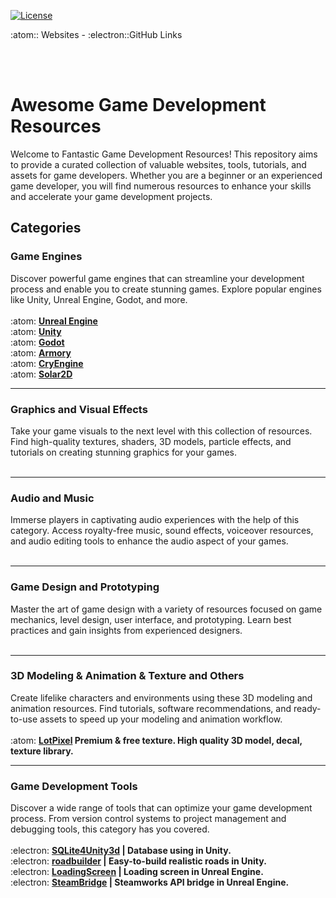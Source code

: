 [![License](https://img.shields.io/badge/License-MIT-blue.svg)](https://opensource.org/licenses/MIT)

:atom:: Websites - :electron::GitHub Links

<br><br>

# Awesome Game Development Resources
Welcome to Fantastic Game Development Resources! This repository aims to provide a curated collection of valuable websites, tools, tutorials, and assets for game developers. Whether you are a beginner or an experienced game developer, you will find numerous resources to enhance your skills and accelerate your game development projects.

## Categories

### Game Engines
Discover powerful game engines that can streamline your development process and enable you to create stunning games. Explore popular engines like Unity, Unreal Engine, Godot, and more.
<br><br>
:atom: **[Unreal Engine](https://www.unrealengine.com/en-US)** <br>
:atom: **[Unity](https://unity.com)** <br>
:atom: **[Godot](https://godotengine.org)** <br>
:atom: **[Armory](https://armory3d.org)** <br>
:atom: **[CryEngine](https://www.cryengine.com)** <br>
:atom: **[Solar2D](https://solar2d.com)** <br>

<hr>

### Graphics and Visual Effects
Take your game visuals to the next level with this collection of resources. Find high-quality textures, shaders, 3D models, particle effects, and tutorials on creating stunning graphics for your games.
<br><br>
<hr>

### Audio and Music
Immerse players in captivating audio experiences with the help of this category. Access royalty-free music, sound effects, voiceover resources, and audio editing tools to enhance the audio aspect of your games.
<br><br>
<hr>

### Game Design and Prototyping
Master the art of game design with a variety of resources focused on game mechanics, level design, user interface, and prototyping. Learn best practices and gain insights from experienced designers.
<br><br>
<hr>

### 3D Modeling & Animation & Texture and Others
Create lifelike characters and environments using these 3D modeling and animation resources. Find tutorials, software recommendations, and ready-to-use assets to speed up your modeling and animation workflow.
<br><br>
:atom: **[LotPixel](https://www.lotpixel.com) Premium & free texture. High quality 3D model, decal, texture library.**<br>

<hr>

### Game Development Tools
Discover a wide range of tools that can optimize your game development process. From version control systems to project management and debugging tools, this category has you covered.
<br><br>
:electron: **[SQLite4Unity3d](https://github.com/robertohuertasm/SQLite4Unity3d) | Database using in Unity.**<br>
:electron: **[roadbuilder](https://github.com/guotata1996/roadbuilder) | Easy-to-build realistic roads in Unity.**<br>
:electron: **[LoadingScreen](https://github.com/ue4plugins/LoadingScreen) | Loading screen in Unreal Engine.**<br>
:electron: **[SteamBridge](https://github.com/trdwll/SteamBridge) | Steamworks API bridge in Unreal Engine.**<br>
